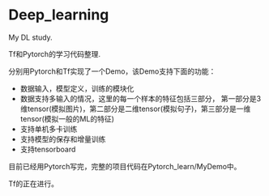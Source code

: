 # Deep_learning
My DL study.

Tf和Pytorch的学习代码整理.

分别用Pytorch和Tf实现了一个Demo，该Demo支持下面的功能：

* 数据输入，模型定义，训练的模块化
* 数据支持多输入的情况，这里的每一个样本的特征包括三部分，
第一部分是3维tensor(模拟图片)，第二部分是二维tensor(模拟句子)，第三部分是一维tensor(模拟一般的ML的特征)
* 支持单机多卡训练
* 支持模型的保存和增量训练
* 支持tensorboard

目前已经用Pytorch写完，完整的项目代码在Pytorch_learn/MyDemo中。

Tf的正在进行。

